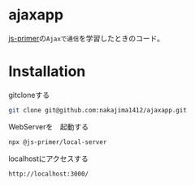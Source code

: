 # ajaxapp

[js-primer](https://jsprimer.net/use-case/ajaxapp/)の`Ajaxで通信`を学習したときのコード。

# Installation
 
gitcloneする
 
```bash
git clone git@github.com:nakajima1412/ajaxapp.git
```

WebServerを　起動する

```bash
npx @js-primer/local-server
```
localhostにアクセスする

```bash
http://localhost:3000/
```
